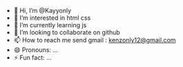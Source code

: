 - 👋 Hi, I’m @Kayyonly
- 👀 I’m interested in html css
- 🌱 I’m currently learning js
- 💞️ I’m looking to collaborate on github
- 📫 How to reach me send gmail : kenzonly12@gmail.com
- 😄 Pronouns: ...
- ⚡ Fun fact: ...

<!---
Kayyonly/Kayyonly is a ✨ special ✨ repository because its `README.md` (this file) appears on your GitHub profile.
You can click the Preview link to take a look at your changes.
--->
